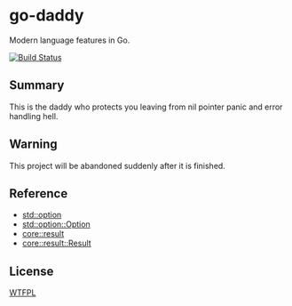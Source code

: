 # go-daddy
Modern language features in Go.

[![Build Status](https://travis-ci.org/realityone/go-daddy.svg?branch=master)](https://travis-ci.org/realityone/go-daddy)

## Summary

This is the daddy who protects you leaving from nil pointer panic and error handling hell.

## Warning

This project will be abandoned suddenly after it is finished.

## Reference

- [std::option](https://doc.rust-lang.org/std/option/)
- [std::option::Option](https://doc.rust-lang.org/std/option/enum.Option.html)
- [core::result](https://doc.rust-lang.org/std/result/)
- [core::result::Result](https://doc.rust-lang.org/core/result/enum.Result.html)

## License

[WTFPL](https://en.wikipedia.org/wiki/WTFPL)
